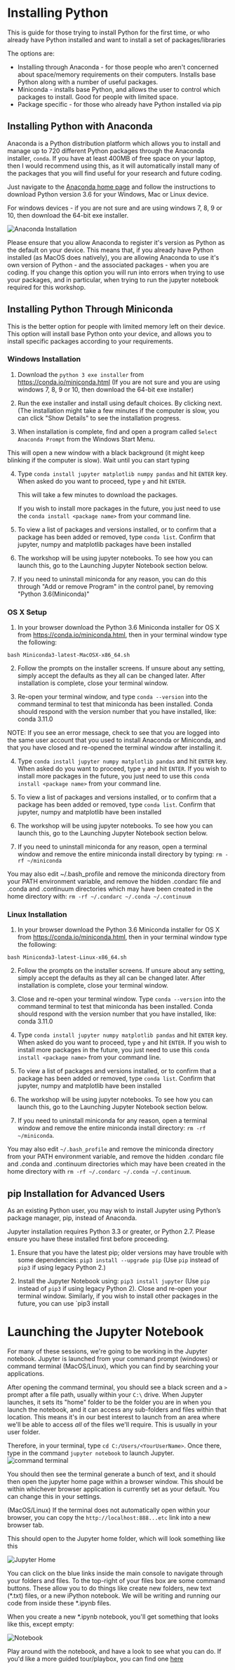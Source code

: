 # Installing Python

This is guide for those trying to install Python for the first time, or who already have Python installed and want to install a set of packages/libraries

The options are:
- Installing through Anaconda - for those people who aren't concerned about space/memory requirements on their computers. Installs base Python along with a number of useful packages.
- Miniconda - installs base Python, and allows the user to control which packages to install. Good for people with limited space.
- Package specific - for those who already have Python installed via pip

## Installing Python with Anaconda

Anaconda is a Python distribution platform which allows you to install and manage up to 720 different Python packages through the Anaconda installer, `conda`. If you have at least 400MB of free space on your laptop, then I would recommend using this, as it will automatically install many of the packages that you will find useful for your research and future coding. 

Just navigate to the [Anaconda home page](https://www.continuum.io/downloads) and follow the instructions to download Python version 3.6 for your Windows, Mac or Linux device. 

For windows devices - if you are not sure and are using windows 7, 8, 9 or 10, then download the 64-bit exe installer.

![Anaconda Installation](https://github.com/resbaz/August2017_introPython/blob/master/Anaconda.png "Anaconda Python Installation")

Please ensure that you allow Anaconda to register it's version as Python as the default on your device. This means that, if you already have Python installed (as MacOS does natively), you are allowing Anaconda to use it's own version of Python - and the associated packages - when you are coding. If you change this option you will run into errors when trying to use your packages, and in particular, when trying to run the jupyter notebook required for this workshop.



## Installing Python Through Miniconda

This is the better option for people with limited memory left on their device. This option will install base Python onto your device, and allows you to install specific packages according to your requirements.  

### Windows Installation

1) Download the `python 3 exe installer` from https://conda.io/miniconda.html (If you are not sure and you are using windows 7, 8, 9 or 10, then download the 64-bit exe installer)

2) Run the exe installer and install using default choices.  By clicking next.  (The installation might take a few minutes if the computer is slow, you can click "Show Details" to see the installation progress.

3) When installation is complete, find and open a program called `Select Anaconda Prompt` from the Windows Start Menu. 

This will open a new window with a black background (it might keep blinking if the computer is slow).  Wait until you can start typing

4) Type `conda install jupyter matplotlib numpy pandas` and hit `ENTER` key.  When asked do you want to proceed, type `y` and hit `ENTER`.

   This will take a few minutes to download the packages. 
   
    If you wish to install more packages in the future, you just need to use the `conda install <package name>` from your command line.

5) To view a list of packages and versions installed, or to confirm that a package has been added or removed, type `conda list`. Confirm that jupyter, numpy and matplotlib packages have been installed

6) The workshop will be using jupyter notebooks. To see how you can launch this, go to the Launching Jupyter Notebook section below.

7) If you need to uninstall miniconda for any reason, you can do this through "Add or remove Program" in the control panel, by removing "Python 3.6(Miniconda)"


### OS X Setup

1) In your browser download the Python 3.6 Miniconda installer for OS X from https://conda.io/miniconda.html, then in your terminal window type the following:

`bash Miniconda3-latest-MacOSX-x86_64.sh`

2) Follow the prompts on the installer screens. If unsure about any setting, simply accept the defaults as they all can be changed later. After installation is complete, close your terminal window.

3) Re-open your terminal window, and type `conda --version` into the command terminal to test that miniconda has been installed. Conda should respond with the version number that you have installed, like: conda 3.11.0

NOTE: If you see an error message, check to see that you are logged into the same user account that you used to install Anaconda or Miniconda, and that you have closed and re-opened the terminal window after installing it.

4) Type `conda install jupyter numpy matplotlib pandas` and hit `ENTER` key.  When asked do you want to proceed, type `y` and hit `ENTER`. If you wish to install more packages in the future, you just need to use this `conda install <package name>` from your command line.

5) To view a list of packages and versions installed, or to confirm that a package has been added or removed, type `conda list`. Confirm that jupyter, numpy and matplotlib have been installed

6) The workshop will be using jupyter notebooks. To see how you can launch this, go to the Launching Jupyter Notebook section below.

7) If you need to uninstall miniconda for any reason, open a terminal window and remove the entire miniconda install directory by typing: `rm -rf ~/miniconda` 

You may also edit ~/.bash_profile and remove the miniconda directory from your PATH environment variable, and remove the hidden .condarc file and .conda and .continuum directories which may have been created in the home directory with: `rm -rf ~/.condarc ~/.conda ~/.continuum`

### Linux Installation

1) In your browser download the Python 3.6 Miniconda installer for OS X from https://conda.io/miniconda.html, then in your terminal window type the following:

`bash Miniconda3-latest-Linux-x86_64.sh`

2) Follow the prompts on the installer screens. If unsure about any setting, simply accept the defaults as they all can be changed later. After installation is complete, close your terminal window.

3) Close and re-open your terminal window. Type `conda --version` into the command terminal to test that miniconda has been installed. Conda should respond with the version number that you have installed, like: conda 3.11.0

4) Type `conda install jupyter numpy matplotlib pandas` and hit `ENTER` key.  When asked do you want to proceed, type `y` and hit `ENTER`. If you wish to install more packages in the future, you just need to use this `conda install <package name>` from your command line.

5) To view a list of packages and versions installed, or to confirm that a package has been added or removed, type `conda list`. Confirm that jupyter, numpy and matplotlib have been installed

6) The workshop will be using jupyter notebooks. To see how you can launch this, go to the Launching Jupyter Notebook section below.

7) If you need to uninstall miniconda for any reason, open a terminal window and remove the entire miniconda install directory: `rm -rf ~/miniconda`. 

You may also edit `~/.bash_profile` and remove the miniconda directory from your PATH environment variable, and remove the hidden .condarc file and .conda and .continuum directories which may have been created in the home directory with `rm -rf ~/.condarc ~/.conda ~/.continuum`.


## pip Installation for Advanced Users

As an existing Python user, you may wish to install Jupyter using Python’s package manager, pip, instead of Anaconda.

Jupyter installation requires Python 3.3 or greater, or Python 2.7. Please ensure you have these installed first before proceeding. 

1) Ensure that you have the latest pip; older versions may have trouble with some dependencies: `pip3 install --upgrade pip`
(Use `pip` instead of `pip3` if using legacy Python 2.)

2) Install the Jupyter Notebook using: `pip3 install jupyter` (Use `pip` instead of `pip3` if using legacy Python 2). Close and re-open your terminal window.
Similarly, if you wish to install other packages in the future, you can use `pip3 install <package names>

# Launching the Jupyter Notebook

For many of these sessions, we're going to be working in the Jupyter notebook. Jupyter is launched from your command prompt (windows) or command 
terminal (MacOS/Linux), which you can find by searching your applications. 

After opening the command terminal, you should see a black screen and a `>` prompt after a file path, usually within your `C:\` drive. 
When Jupyter launches, it sets its "home" folder to be the folder you are in when you launch the notebook, and it can access any sub-folders and files within that location. 
This means it's in our best interest to launch from an area where we'll be able to access _all_ of the files we'll require. This is usually in your user folder.

Therefore, in your terminal, type `cd C:/Users/<YourUserName>`. Once there, type in the command `jupyter notebook` to launch Jupyter.
![command terminal](https://github.com/resbaz/August2017_introPython/blob/master/controlpanel.PNG "Command Line Launch")

You should then see the terminal generate a bunch of text, and it should then open the jupyter home page within a browser window. 
This should be within whichever browser application is currently set as your default. You can change this in your settings. 

(MacOS/Linux) If the terminal does not automatically open within your browser, you can copy the `http://localhost:888...etc` link into a new browser tab.

This should open to the Jupyter home folder, which will look something like this

![Jupyter Home](https://github.com/resbaz/August2017_introPython/blob/master/jupyterHome.PNG "Jupyter Home Page")

You can click on the blue links inside the main console to navigate through your folders and files. To the top-right of your files 
box are some command buttons. These allow you to do things like create new folders, new text (*.txt) files, or a new iPython notebook. 
We will be writing and running our code from inside these *.ipynb files.

When you create a new *.ipynb notebook, you'll get something that looks like this, except empty:

![Notebook](https://github.com/resbaz/August2017_introPython/blob/master/jupyterNotebook.PNG "A guided tour to the *.ipynb")

Play around with the notebook, and have a look to see what you can do. If you'd like a more guided tour/playbox, you can find one [here](http://nbviewer.jupyter.org/github/jupyter/notebook/blob/master/docs/source/examples/Notebook/Notebook%20Basics.ipynb)
